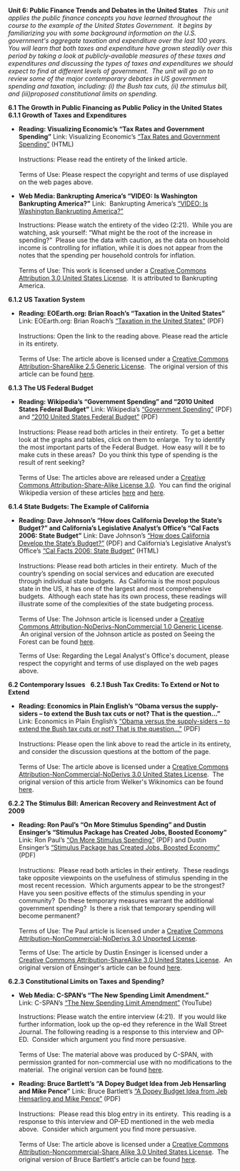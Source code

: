 **Unit 6: Public Finance Trends and Debates in the United States** <span
id="6"></span> 
*This unit applies the public finance concepts you have learned
throughout the course to the example of the United States Government. 
It begins by familiarizing you with some background information on the
U.S. government's aggregate taxation and expenditure over the last 100
years.  You will learn that both taxes and expenditure have grown
steadily over this period by taking a look at publicly-available
measures of these taxes and expenditures and discussing the types of
taxes and expenditures we should expect to find at different levels of
government.  The unit will go on to review some of the major
contemporary debates in US government spending and taxation, including:
(i) the Bush tax cuts, (ii) the stimulus bill, and (iii)proposed
constitutional limits on spending.*

**6.1 The Growth in Public Financing as Public Policy in the United
States** <span id="6.1"></span> 
**6.1.1 Growth of Taxes and Expenditures** <span id="6.1.1"></span> 
-   **Reading: Visualizing Economic’s “Tax Rates and Government
    Spending”**
    Link: Visualizing Economic’s [“Tax Rates and Government
    Spending”](http://www.visualizingeconomics.com/2010/02/06/tax-rates-and-government-spending/)
    (HTML)  
        
     Instructions: Please read the entirety of the linked article.  
        
     Terms of Use: Please respect the copyright and terms of use
    displayed on the web pages above.

-   **Web Media: Bankrupting America’s “VIDEO: Is Washington Bankrupting
    America?”**
    Link:  Bankrupting America’s [“VIDEO: Is Washington Bankrupting
    America?”](http://www.youtube.com/watch?v=17eKE8ehx1g)  
      
     Instructions: Please watch the entirety of the video (2:21).  While
    you are watching, ask yourself: “What might be the root of the
    increase in spending?”  Please use the data with caution, as the
    data on household income is controlling for inflation, while it is
    does not appear from the notes that the spending per household
    controls for inflation.  
        
     Terms of Use: This work is licensed under a [Creative Commons
    Attribution 3.0 United States
    License](http://creativecommons.org/licenses/by-nc-sa/3.0/us/).  It
    is attributed to Bankrupting America.

**6.1.2 US Taxation System** <span id="6.1.2"></span> 
-   **Reading: EOEarth.org: Brian Roach’s “Taxation in the United
    States”**
    Link: EOEarth.org: Brian Roach’s [“Taxation in the United
    States”](http://www.saylor.org/site/wp-content/uploads/2012/06/Taxation-in-the-United-States.pdf)
    (PDF)  
        
     Instructions: Open the link to the reading above. Please read the
    article in its entirety.  
        
     Terms of Use: The article above is licensed under a [Creative
    Commons Attribution-ShareAlike 2.5 Generic
    License](http://creativecommons.org/licenses/by-sa/2.5/).  The
    original version of this article can be found
    [here](http://www.eoearth.org/article/Taxation_in_the_United_States).

**6.1.3 The US Federal Budget** <span id="6.1.3"></span> 
-   **Reading: Wikipedia’s “Government Spending” and “2010 United States
    Federal Budget”**
    Link: Wikipedia’s [“Government
    Spending”](http://www.saylor.org/site/wp-content/uploads/2012/06/GovernmentSpending.pdf)
    (PDF) and [“2010 United States Federal
    Budget”](http://www.saylor.org/site/wp-content/uploads/2012/06/2010USFederalBudget.pdf)
    (PDF)  
        
     Instructions: Please read both articles in their entirety.  To get
    a better look at the graphs and tables, click on them to enlarge. 
    Try to identify the most important parts of the Federal Budget.  How
    easy will it be to make cuts in these areas?  Do you think this type
    of spending is the result of rent seeking?  
        
     Terms of Use: The articles above are released under a [Creative
    Commons Attribution-Share-Alike License
    3.0](http://creativecommons.org/licenses/by-sa/3.0/).  You can find
    the original Wikipedia version of these
    articles [here](http://en.wikipedia.org/wiki/Government_spending) and
    [here](http://en.wikipedia.org/wiki/2010_United_States_federal_budget).

**6.1.4 State Budgets: The Example of California** <span
id="6.1.4"></span> 
-   **Reading: Dave Johnson’s “How does California Develop the State’s
    Budget?” and California’s Legislative Analyst’s Office’s “Cal Facts
    2006: State Budget”**
    Link: Dave Johnson’s [“How does California Develop the State’s
    Budget?”](http://www.saylor.org/site/wp-content/uploads/2012/06/How-Does-California-Develop-the-States-Budget.pdf)
    (PDF) and California’s Legislative Analyst’s Office’s [“Cal Facts
    2006: State
    Budget”](http://www.lao.ca.gov/2006/cal_facts/2006_calfacts_budget.htm#budget) (HTML)  
        
     Instructions: Please read both articles in their entirety.  Much of
    the country’s spending on social services and education are executed
    through individual state budgets.  As California is the most
    populous state in the US, it has one of the largest and most
    comprehensive budgets.  Although each state has its own process,
    these readings will illustrate some of the complexities of the state
    budgeting process.  
        
     Terms of Use: The Johnson article is licensed under a [Creative
    Commons Attribution-NoDerivs-NonCommercial 1.0 Generic
    License](http://creativecommons.org/licenses/by-nd-nc/1.0/).  An
    original version of the Johnson article as posted on Seeing the
    Forest can be found
    [here](http://www.seeingtheforest.com/archives/2007/12/how_does_califo.htm).   
      
     Terms of Use: Regarding the Legal Analyst's Office's document,
    please respect the copyright and terms of use displayed on the web
    pages above.

**6.2 Contemporary Issues** <span id="6.2"></span> 
**6.2.1 Bush Tax Credits: To Extend or Not to Extend** <span
id="6.2.1"></span> 
-   **Reading: Economics in Plain English’s “Obama versus the
    supply-siders – to extend the Bush tax cuts or not? That is the
    question…”**
    Link: Economics in Plain English’s [“Obama versus the supply-siders
    – to extend the Bush tax cuts or not? That is the
    question…”](http://www.saylor.org/site/wp-content/uploads/2012/06/Obama-versus-the-supply-siders.pdf)
    (PDF)  
        
     Instructions: Please open the link above to read the article in its
    entirety, and consider the discussion questions at the bottom of the
    page.  
        
     Terms of Use: The article above is licensed under a [Creative
    Commons Attribution-NonCommercial-NoDerivs 3.0 United States
    License](http://creativecommons.org/licenses/by-nc-nd/3.0/us/).  The
    original version of this article from Welker's Wikinomics can be
    found
    [here](http://welkerswikinomics.com/blog/2010/09/17/obama-vs-supply-siders/).

**6.2.2 The Stimulus Bill: American Recovery and Reinvestment Act of
2009** <span id="6.2.2"></span> 
-   **Reading: Ron Paul’s “On More Stimulus Spending” and Dustin
    Ensinger’s “Stimulus Package has Created Jobs, Boosted Economy”**
    Link: Ron Paul’s [“On More Stimulus
    Spending”](http://www.saylor.org/site/wp-content/uploads/2012/06/On-More-Stimulus-Spending.pdf)
    (PDF) and Dustin Ensinger’s [“Stimulus Package has Created Jobs,
    Boosted
    Economy”](http://www.saylor.org/site/wp-content/uploads/2012/06/Stimulus-Package-has-Created-Jobs.pdf)
    (PDF)  
        
     Instructions:  Please read both articles in their entirety.  These
    readings take opposite viewpoints on the usefulness of stimulus
    spending in the most recent recession.  Which arguments appear to be
    the strongest?  Have you seen positive effects of the stimulus
    spending in your community?  Do these temporary measures warrant the
    additional government spending?  Is there a risk that temporary
    spending will become permanent?   
        
     Terms of Use: The Paul article is licensed under a [Creative
    Commons Attribution-NonCommercial-NoDerivs 3.0 Unported
    License](http://creativecommons.org/licenses/by-nc-nd/3.0/).   
      
     Terms of Use: The article by Dustin Ensinger is licensed under a
    [Creative Commons Attribution-ShareAlike 3.0 United States
    License](http://creativecommons.org/licenses/by-sa/3.0/us/).  An
    original version of Ensinger's article can be found
    [here](http://www.economyincrisis.org/content/stimulus-package-has-created-jobs-boosted-economy).

**6.2.3 Constitutional Limits on Taxes and Spending?** <span
id="6.2.3"></span> 
-   **Web Media: C-SPAN’s “The New Spending Limit Amendment.”**
    Link: C-SPAN’s [“The New Spending Limit
    Amendment”](http://www.youtube.com/watch?v=oy8WT05TGes) (YouTube)  
      
     Instructions: Please watch the entire interview (4:21).  If you
    would like further information, look up the op-ed they reference in
    the Wall Street Journal. The following reading is a response to this
    interview and OP-ED.  Consider which argument you find more
    persuasive.  
        
     Terms of Use: The material above was produced by C-SPAN, with
    permission granted for non-commercial use with no modifications to
    the material.  The original version can be found
    [her](http://www.youtube.com/watch?v=szE5WneZb18&feature=player_embedded)[e](http://www.youtube.com/watch?v=szE5WneZb18&feature=player_embedded).

-   **Reading: Bruce Bartlett’s “A Dopey Budget Idea from Jeb Hensarling
    and Mike Pence”**
    Link: Bruce Bartlett’s [“A Dopey Budget Idea from Jeb Hensarling and
    Mike
    Pence”](http://www.saylor.org/site/wp-content/uploads/2012/06/A-Dopey-Budget-Idea.pdf) (PDF)  
        
     Instructions:  Please read this blog entry in its entirety.  This
    reading is a response to this interview and OP-ED mentioned in the
    web media above.  Consider which argument you find more
    persuasive.  
        
     Terms of Use: The article above is licensed under a [Creative
    Commons Attribution-Noncommercial-Share Alike 3.0 United States
    License](http://creativecommons.org/licenses/by-nc-sa/3.0/us/).  The
    original version of Bruce Bartlett's article can be found
    [here](http://capitalgainsandgames.com/blog/bruce-bartlett/1540/dopey-budget-idea-jeb-hensarling-and-mike-pence).


